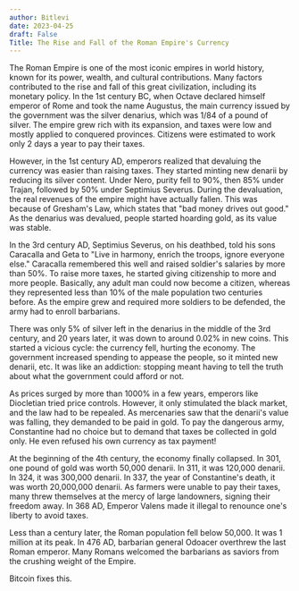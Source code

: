 ```yaml
---
author: Bitlevi
date: 2023-04-25
draft: False
Title: The Rise and Fall of the Roman Empire's Currency
---
```


The Roman Empire is one of the most iconic empires in world history, known for its power, wealth, and cultural contributions. Many factors contributed to the rise and fall of this great civilization, including its monetary policy. In the 1st century BC, when Octave declared himself emperor of Rome and took the name Augustus, the main currency issued by the government was the silver denarius, which was 1/84 of a pound of silver. The empire grew rich with its expansion, and taxes were low and mostly applied to conquered provinces. Citizens were estimated to work only 2 days a year to pay their taxes.

However, in the 1st century AD, emperors realized that devaluing the currency was easier than raising taxes. They started minting new denarii by reducing its silver content. Under Nero, purity fell to 90%, then 85% under Trajan, followed by 50% under Septimius Severus. During the devaluation, the real revenues of the empire might have actually fallen. This was because of Gresham's Law, which states that "bad money drives out good." As the denarius was devalued, people started hoarding gold, as its value was stable.

In the 3rd century AD, Septimius Severus, on his deathbed, told his sons Caracalla and Geta to "Live in harmony, enrich the troops, ignore everyone else." Caracalla remembered this well and raised soldier's salaries by more than 50%. To raise more taxes, he started giving citizenship to more and more people. Basically, any adult man could now become a citizen, whereas they represented less than 10% of the male population two centuries before. As the empire grew and required more soldiers to be defended, the army had to enroll barbarians.

There was only 5% of silver left in the denarius in the middle of the 3rd century, and 20 years later, it was down to around 0.02% in new coins. This started a vicious cycle: the currency fell, hurting the economy. The government increased spending to appease the people, so it minted new denarii, etc. It was like an addiction: stopping meant having to tell the truth about what the government could afford or not.

As prices surged by more than 1000% in a few years, emperors like Diocletian tried price controls. However, it only stimulated the black market, and the law had to be repealed. As mercenaries saw that the denarii's value was falling, they demanded to be paid in gold. To pay the dangerous army, Constantine had no choice but to demand that taxes be collected in gold only. He even refused his own currency as tax payment!

At the beginning of the 4th century, the economy finally collapsed. In 301, one pound of gold was worth 50,000 denarii. In 311, it was 120,000 denarii. In 324, it was 300,000 denarii. In 337, the year of Constantine's death, it was worth 20,000,000 denarii. As farmers were unable to pay their taxes, many threw themselves at the mercy of large landowners, signing their freedom away. In 368 AD, Emperor Valens made it illegal to renounce one's liberty to avoid taxes.

Less than a century later, the Roman population fell below 50,000. It was 1 million at its peak. In 476 AD, barbarian general Odoacer overthrew the last Roman emperor. Many Romans welcomed the barbarians as saviors from the crushing weight of the Empire. 

Bitcoin fixes this. 